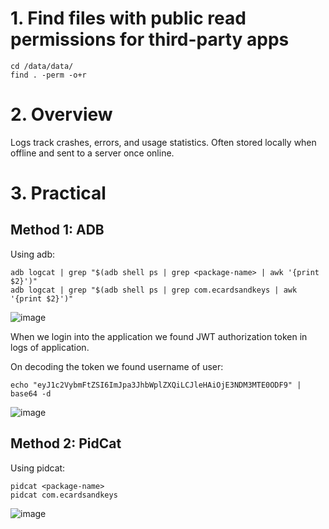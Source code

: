 # 1. Find files with public read permissions for third-party apps

```
cd /data/data/
find . -perm -o+r
```

# 2. Overview

Logs track crashes, errors, and usage statistics.
Often stored locally when offline and sent to a server once online.

# 3. Practical

## Method 1: ADB

Using adb:

```
adb logcat | grep "$(adb shell ps | grep <package-name> | awk '{print $2}')"
adb logcat | grep "$(adb shell ps | grep com.ecardsandkeys | awk '{print $2}')"
```
![image](https://github.com/user-attachments/assets/4ae24a0e-b734-4d2f-b9d1-6d2d1e2f1873)


When we login into the application we found JWT authorization token in logs of application.

On decoding the token we found username of user:

```
echo "eyJ1c2VybmFtZSI6ImJpa3JhbWplZXQiLCJleHAiOjE3NDM3MTE0ODF9" | base64 -d
```
![image](https://github.com/user-attachments/assets/24ed6022-3044-4ecc-be87-c8421861a105)


## Method 2: PidCat

Using pidcat:

```
pidcat <package-name>
pidcat com.ecardsandkeys
```
![image](https://github.com/user-attachments/assets/5b0204c5-16ea-4900-9862-83d1cb5b73a9)

